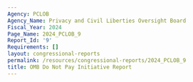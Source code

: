 ```yaml
---
Agency: PCLOB
Agency_Name: Privacy and Civil Liberties Oversight Board
Fiscal_Year: 2024
Page_Name: 2024_PCLOB_9
Report_Id: '9'
Requirements: []
layout: congressional-reports
permalink: /resources/congressional-reports/2024_PCLOB_9
title: OMB Do Not Pay Initiative Report
---
```

